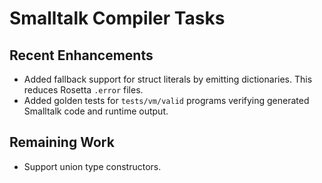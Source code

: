 # Smalltalk Compiler Tasks

## Recent Enhancements
- Added fallback support for struct literals by emitting dictionaries. This reduces Rosetta `.error` files.
- Added golden tests for `tests/vm/valid` programs verifying generated
  Smalltalk code and runtime output.

## Remaining Work
- Support union type constructors.
